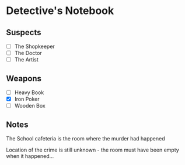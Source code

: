 # Detective's Notebook

## Suspects

- [ ] The Shopkeeper
- [ ] The Doctor
- [ ] The Artist

## Weapons

- [ ] Heavy Book
- [x] Iron Poker
- [ ] Wooden Box

## Notes

The School cafeteria is the room where the murder had happened

Location of the crime is still unknown - the room must have been empty when it happened...
